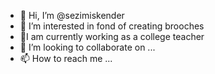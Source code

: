- 👋 Hi, I’m @sezimiskender
- 👀 I’m interested in fond of creating brooches
- 🌱I am currently working as a college teacher
- 💞️ I’m looking to collaborate on ...
- 📫 How to reach me ...

<!---
sezimiskender/sezimiskender is a ✨ special ✨ repository because its `README.md` (this file) appears on your GitHub profile.
You can click the Preview link to take a look at your changes.
--->
